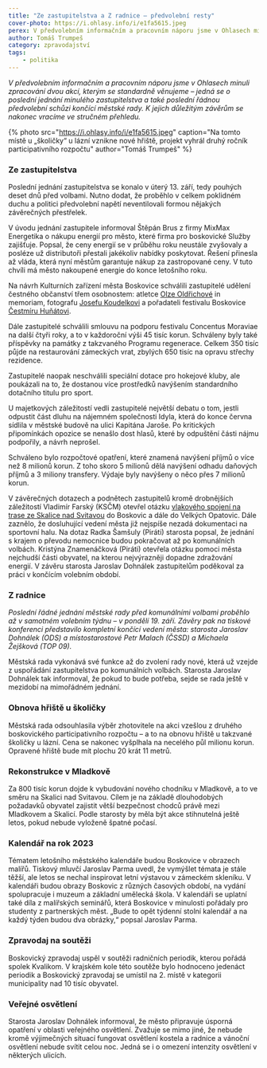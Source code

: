 ```yaml
---
title: "Ze zastupitelstva a Z radnice – předvolební resty"
cover-photo: https://i.ohlasy.info/i/e1fa5615.jpeg
perex: V předvolebním informačním a pracovním náporu jsme v Ohlasech minuli zpracování dvou akcí, kterým se standardně věnujeme – jedná se o poslední jednání minulého zastupitelstva a také poslední řádnou předvolební schůzi končící městské rady.
author: Tomáš Trumpeš
category: zpravodajství
tags:
    - politika
---
```


*V předvolebním informačním a pracovním náporu jsme v Ohlasech minuli zpracování dvou akcí, kterým se standardně věnujeme – jedná se o poslední jednání minulého zastupitelstva a také poslední řádnou předvolební schůzi končící městské rady. K jejich důležitým závěrům se nakonec vracíme ve stručném přehledu.*

{% photo src="https://i.ohlasy.info/i/e1fa5615.jpeg" caption="Na tomto místě u „školičky“ u lázní vznikne nové hřiště, projekt vyhrál druhý ročník participativního rozpočtu" author="Tomáš Trumpeš" %}

### Ze zastupitelstva

Poslední jednání zastupitelstva se konalo v úterý 13. září, tedy pouhých deset dnů před volbami. Nutno dodat, že proběhlo v celkem poklidném duchu a politici předvolební napětí neventilovali formou nějakých závěrečných přestřelek.

V úvodu jednání zastupitele informoval Štěpán Brus z firmy MixMax Energetika o nákupu energií pro město, které firma pro boskovické Služby zajišťuje. Popsal, že ceny energií se v průběhu roku neustále zvyšovaly a posléze už distributoři přestali jakékoliv nabídky poskytovat. Řešení přinesla až vláda, která nyní městům garantuje nákup za zastropované ceny. V tuto chvíli má město nakoupené energie do konce letošního roku.

Na návrh Kulturních zařízení města Boskovice schválili zastupitelé udělení čestného občanství třem osobnostem: atletce [Olze Oldřichové](https://ohlasy.info/clanky/2021/08/olga-oldrichova.html) in memoriam, fotografu [Josefu Koudelkovi](https://ohlasy.info/clanky/2017/01/koudelka-dokument.html) a pořadateli festivalu Boskovice [Čestmíru Huňátovi](https://ohlasy.info/clanky/2017/05/rozhovor-hunat.html).

Dále zastupitelé schválili smlouvu na podporu festivalu Concentus Moraviae na další čtyři roky, a to v každoroční výši 45 tisíc korun. Schváleny byly také příspěvky na památky z takzvaného Programu regenerace. Celkem 350 tisíc půjde na restaurování zámeckých vrat, zbylých 650 tisíc na opravu střechy rezidence.

Zastupitelé naopak neschválili speciální dotace pro hokejové kluby, ale poukázali na to, že dostanou více prostředků navýšením standardního dotačního titulu pro sport.

U majetkových záležitostí vedli zastupitelé největší debatu o tom, jestli odpustit část dluhu na nájemném společnosti Idyla, která do konce června sídlila v městské budově na ulici Kapitána Jaroše. Po kritických připomínkách opozice se nenašlo dost hlasů, které by odpuštění části nájmu podpořily, a návrh neprošel.

Schváleno bylo rozpočtové opatření, které znamená navýšení příjmů o více než 8 milionů korun. Z toho skoro 5 milionů dělá navýšení odhadu daňových příjmů a 3 miliony transfery. Výdaje byly navýšeny o něco přes 7 milionů korun.

V závěrečných dotazech a podnětech zastupitelů kromě drobnějších záležitostí Vladimír Farský (KSČM) otevřel otázku [vlakového spojení na trase ze Skalice nad Svitavou](https://ohlasy.info/clanky/2022/10/vlaky-boskovice.html) do Boskovic a dále do Velkých Opatovic. Dále zaznělo, že dosluhující vedení města již nejspíše nezadá dokumentaci na sportovní halu. Na dotaz Radka Šamšuly (Piráti) starosta popsal, že jednání s krajem o převodu nemocnice budou pokračovat až po komunálních volbách. Kristýna Znamenáčková (Piráti) otevřela otázku pomoci města nejchudší části obyvatel, na kterou nejvýrazněji dopadne zdražování energií. V závěru starosta Jaroslav Dohnálek zastupitelům poděkoval za práci v končícím volebním období.

### Z radnice

*Poslední řádné jednání městské rady před komunálními volbami proběhlo až v samotném volebním týdnu – v pondělí 19. září. Závěry pak na tiskové konferenci představilo kompletní končící vedení města: starosta Jaroslav Dohnálek (ODS) a místostarostové Petr Malach (ČSSD) a Michaela Žejšková (TOP 09).*

Městská rada vykonává své funkce až do zvolení rady nové, která už vzejde z uspořádání zastupitelstva po komunálních volbách. Starosta Jaroslav Dohnálek tak informoval, že pokud to bude potřeba, sejde se rada ještě v mezidobí na mimořádném jednání.

### Obnova hřiště u školičky

Městská rada odsouhlasila výběr zhotovitele na akci vzešlou z druhého boskovického participativního rozpočtu – a to na obnovu hřiště u takzvané školičky u lázní. Cena se nakonec vyšplhala na necelého půl milionu korun. Opravené hřiště bude mít plochu 20 krát 11 metrů. 

### Rekonstrukce v Mladkově

Za 800 tisíc korun dojde k vybudování nového chodníku v Mladkově, a to ve směru na Skalici nad Svitavou. Cílem je na základě dlouhodobých požadavků obyvatel zajistit větší bezpečnost chodců právě mezi Mladkovem a Skalicí. Podle starosty by měla být akce stihnutelná ještě letos, pokud nebude vyloženě špatné počasí.

### Kalendář na rok 2023

Tématem letošního městského kalendáře budou Boskovice v obrazech malířů. Tiskový mluvčí Jaroslav Parma uvedl, že vymýšlet témata je stále těžší, ale letos se nechal inspirovat letní výstavou v zámeckém skleníku. V kalendáři budou obrazy Boskovic z různých časových období, na vydání spolupracuje i muzeum a základní umělecká škola. V kalendáři se uplatní také díla z malířských seminářů, která Boskovice v minulosti pořádaly pro studenty z partnerských měst. „Bude to opět týdenní stolní kalendář a na každý týden budou dva obrázky,“ popsal Jaroslav Parma.

### Zpravodaj na soutěži

Boskovický zpravodaj uspěl v soutěži radničních periodik, kterou pořádá spolek Kvalikom. V krajském kole této soutěže bylo hodnoceno jedenáct periodik a Boskovický zpravodaj se umístil na 2. místě v kategorii municipality nad 10 tisíc obyvatel.

### Veřejné osvětlení

Starosta Jaroslav Dohnálek informoval, že město připravuje úsporná opatření v oblasti veřejného osvětlení. Zvažuje se mimo jiné, že nebude kromě výjimečných situací fungovat osvětlení kostela a radnice a vánoční osvětlení nebude svítit celou noc. Jedná se i o omezení intenzity osvětlení v některých ulicích.
